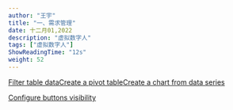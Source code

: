 ```yaml
---
author: "王宇"
title: "一、需求管理"
date: 十二月01,2022
description: "虚拟数字人"
tags: ["虚拟数字人"]
ShowReadingTime: "12s"
weight: 52
---
```

[Filter table data](#)[Create a pivot table](#)[Create a chart from data series](#)

[Configure buttons visibility](/users/tfac-settings.action)
